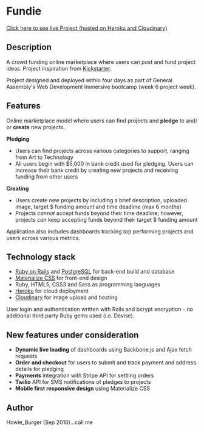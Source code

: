 # Fundie
[Click here to see live Project (hosted on Heroku and Cloudinary)](http://prototypecrud.herokuapp.com/)

## Description
A crowd funding online marketplace where users can post and fund project ideas. Project inspiration from [Kickstarter](https://www.kickstarter.com/).  

Project designed and deployed within four days as part of General Assembly's Web Development Immersive bootcamp (week 6 project week).

## Features
Online marketplace model where users can find projects and **pledge** to and/ or **create** new projects.

**Pledging**
- Users can find projects across various categories to support, ranging from Art to Technology
- All users begin with $5,000 in bank credit used for pledging. Users can increase their bank credit by creating new projects and receiving funding from other users

**Creating**  
- Users create new projects by including a brief description, uploaded image, target $ funding amount and time deadline (max 6 months)
- Projects *cannot* accept funds beyond their time deadline; however, projects *can* keep accepting funds beyond their target $ funding amount

Application also includes dashboards tracking top performing projects and users across various metrics.

## Technology stack
- [Ruby on Rails](http://guides.rubyonrails.org/) and [PostgreSQL](https://www.postgresql.org/) for back-end build and database
- [Materialize CSS](http://materializecss.com/) for front-end design
- Ruby, HTML5, CSS3 and Sass as programming languages
- [Heroku](https://www.heroku.com/) for cloud deployment
- [Cloudinary](http://cloudinary.com/) for image upload and hosting

User login and authentication written with Rails and bcrypt encryption - no additional third party Ruby gems used (i.e. Devise).

## New features under consideration
- **Dynamic live loading** of dashboards using Backbone.js and Ajax fetch requests
- **Order and checkout** for users to submit and track payment and address details for pledging
- **Payments** integration with Stripe API for settling orders
- **Twilio** API for SMS notifications of pledges to projects
- **Mobile first responsive design** using Materialize CSS

## Author
Howie_Burger (Sep 2016)...call me
